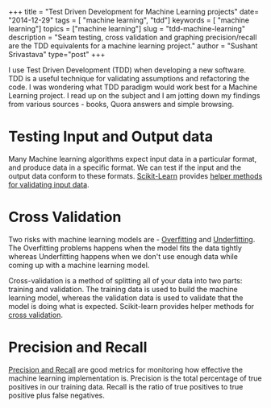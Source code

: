 +++ 
title = "Test Driven Development for Machine Learning projects" 
date= "2014-12-29" 
tags = [ "machine learning", "tdd"] 
keywords = [ "machine learning"] 
topics = ["machine learning"] 
slug = "tdd-machine-learning" 
description = "Seam testing, cross validation and graphing precision/recall are the TDD equivalents for a machine learning project." 
author = "Sushant Srivastava"
type="post"
+++

I use Test Driven Development (TDD) when developing a new software. TDD
is a useful technique for validating assumptions and refactoring the
code. I was wondering what TDD paradigm would work best for a Machine
Learning project. I read up on the subject and I am jotting down my
findings from various sources - books, Quora answers and simple
browsing.

Testing Input and Output data
=============================

Many Machine learning algorithms expect input data in a particular
format, and produce data in a specific format. We can test if the input
and the output data conform to these formats.
[Scikit-Learn](http://scikit-learn.org/stable/) provides [helper methods
for validating input
data](https://github.com/scikit-learn/scikit-learn/blob/master/sklearn/utils/validation.py).

Cross Validation
================

Two risks with machine learning models are -
[Overfitting](https://www.quora.com/What-is-an-intuitive-explanation-of-overfitting)
and
[Underfitting](http://datascience.stackexchange.com/questions/361/when-is-a-model-underfitted).
The Overfitting problems happens when the model fits the data 
tightly whereas Underfitting happens when we don't use enough data while
coming up with a machine learning model.

Cross-validation is a method of splitting all of your data into two
parts: training and validation. The training data is used to build the
machine learning model, whereas the validation data is used to validate
that the model is doing what is expected. Scikit-learn provides helper
methods for [cross
validation](http://scikit-learn.org/stable/modules/cross_validation.html).

Precision and Recall
====================

[Precision and
Recall](http://scikit-learn.org/stable/auto_examples/plot_precision_recall.html)
are good metrics for monitoring how effective the machine learning
implementation is. Precision is the total percentage of true positives
in our training data. Recall is the ratio of true positives to true
positive plus false negatives.
